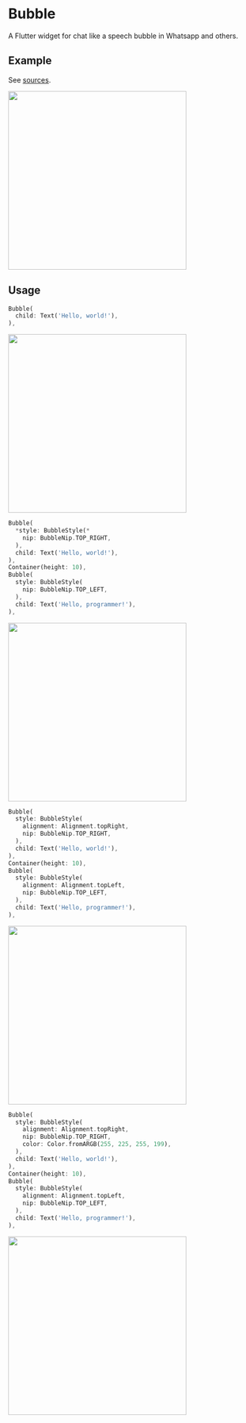 # Bubble

A Flutter widget for chat like a speech bubble in Whatsapp and others.

## Example

See [sources](https://github.com/vi-k/bubble/blob/master/example).

<img src="https://github.com/vi-k/bubble/blob/master/screenshots/example.png?raw=true" width="360">

## Usage

```dart
Bubble(
  child: Text('Hello, world!'),
),
```

<img src="https://github.com/vi-k/bubble/blob/master/screenshots/screenshot_10.png?raw=true" width="360">

```dart
Bubble(
  *style: BubbleStyle(*
    nip: BubbleNip.TOP_RIGHT,
  ),
  child: Text('Hello, world!'),
),
Container(height: 10),
Bubble(
  style: BubbleStyle(
    nip: BubbleNip.TOP_LEFT,
  ),
  child: Text('Hello, programmer!'),
),
```

<img src="https://github.com/vi-k/bubble/blob/master/screenshots/screenshot_20.png?raw=true" width="360">

```dart
Bubble(
  style: BubbleStyle(
    alignment: Alignment.topRight,
    nip: BubbleNip.TOP_RIGHT,
  ),
  child: Text('Hello, world!'),
),
Container(height: 10),
Bubble(
  style: BubbleStyle(
    alignment: Alignment.topLeft,
    nip: BubbleNip.TOP_LEFT,
  ),
  child: Text('Hello, programmer!'),
),
```

<img src="https://github.com/vi-k/bubble/blob/master/screenshots/screenshot_30.png?raw=true" width="360">

```dart
Bubble(
  style: BubbleStyle(
    alignment: Alignment.topRight,
    nip: BubbleNip.TOP_RIGHT,
    color: Color.fromARGB(255, 225, 255, 199),
  ),
  child: Text('Hello, world!'),
),
Container(height: 10),
Bubble(
  style: BubbleStyle(
    alignment: Alignment.topLeft,
    nip: BubbleNip.TOP_LEFT,
  ),
  child: Text('Hello, programmer!'),
),
```

<img src="https://github.com/vi-k/bubble/blob/master/screenshots/screenshot_40.png?raw=true" width="360">
